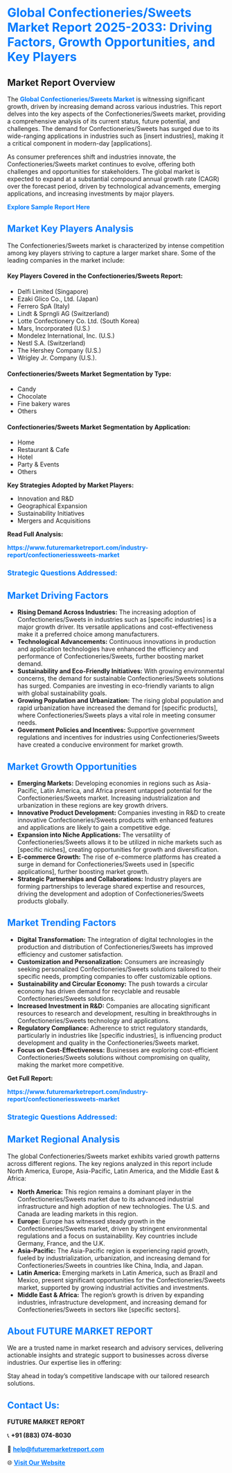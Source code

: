 <h1 style="color: #007BFF;">Global Confectioneries/Sweets Market Report 2025-2033: Driving Factors, Growth Opportunities, and Key Players</h1>

<section id="overview">
<h2>Market Report Overview</h2>
<p>The <a href="https://www.futuremarketreport.com/industry-report/confectioneriessweets-market" style="color: #007BFF; text-decoration: none;"><strong>Global Confectioneries/Sweets Market</strong></a> is witnessing significant growth, driven by increasing demand across various industries. This report delves into the key aspects of the Confectioneries/Sweets market, providing a comprehensive analysis of its current status, future potential, and challenges. The demand for Confectioneries/Sweets has surged due to its wide-ranging applications in industries such as [insert industries], making it a critical component in modern-day [applications].</p>
<p>As consumer preferences shift and industries innovate, the Confectioneries/Sweets market continues to evolve, offering both challenges and opportunities for stakeholders. The global market is expected to expand at a substantial compound annual growth rate (CAGR) over the forecast period, driven by technological advancements, emerging applications, and increasing investments by major players.</p>
</section>

<section id="overview">
<p><a href="https://www.futuremarketreport.com/request-sample/reportId=43511" style="color: #007BFF; text-decoration: none;"><strong>Explore Sample Report Here</strong></a></p>
</section>

<section id="key-players">
<h2 style="color: #007BFF;">Market Key Players Analysis</h2>
<p>The Confectioneries/Sweets market is characterized by intense competition among key players striving to capture a larger market share. Some of the leading companies in the market include:</p>
<h4>Key Players Covered in the Confectioneries/Sweets Report:</h4>
<ul><li>Delfi Limited (Singapore)</li><li>Ezaki Glico Co., Ltd. (Japan)</li><li>Ferrero SpA (Italy)</li><li>Lindt &amp; Sprngli AG (Switzerland)</li><li>Lotte Confectionery Co. Ltd. (South Korea)</li><li>Mars, Incorporated (U.S.)</li><li>Mondelez International, Inc. (U.S.)</li><li>Nestl S.A. (Switzerland)</li><li>The Hershey Company (U.S.)</li><li>Wrigley Jr. Company (U.S.).</li></ul>
<h4>Confectioneries/Sweets Market Segmentation by Type:</h4>
<ul><li>Candy</li><li>Chocolate</li><li>Fine bakery wares</li><li>Others</li></ul>

<h4>Confectioneries/Sweets Market Segmentation by Application:</h4>
<ul><li>Home</li><li>Restaurant &amp; Cafe</li><li>Hotel</li><li>Party &amp; Events</li><li>Others</li></ul>
<p><strong>Key Strategies Adopted by Market Players:</strong></p>
<ul>
<li>Innovation and R&D</li>
<li>Geographical Expansion</li>
<li>Sustainability Initiatives</li>
<li>Mergers and Acquisitions</li>
</ul>
</section>

<section>
<p><strong>Read Full Analysis: </strong></p><a href="https://www.futuremarketreport.com/industry-report/confectioneriessweets-market" style="color: #007BFF; text-decoration: none;"><strong>https://www.futuremarketreport.com/industry-report/confectioneriessweets-market</strong></a>
<h3 style="color: #007BFF;">Strategic Questions Addressed:</h3>
</section>

<section id="driving-factors">
<h2 style="color: #007BFF;">Market Driving Factors</h2>
<ul>
<li><strong>Rising Demand Across Industries:</strong> The increasing adoption of Confectioneries/Sweets in industries such as [specific industries] is a major growth driver. Its versatile applications and cost-effectiveness make it a preferred choice among manufacturers.</li>
<li><strong>Technological Advancements:</strong> Continuous innovations in production and application technologies have enhanced the efficiency and performance of Confectioneries/Sweets, further boosting market demand.</li>
<li><strong>Sustainability and Eco-Friendly Initiatives:</strong> With growing environmental concerns, the demand for sustainable Confectioneries/Sweets solutions has surged. Companies are investing in eco-friendly variants to align with global sustainability goals.</li>
<li><strong>Growing Population and Urbanization:</strong> The rising global population and rapid urbanization have increased the demand for [specific products], where Confectioneries/Sweets plays a vital role in meeting consumer needs.</li>
<li><strong>Government Policies and Incentives:</strong> Supportive government regulations and incentives for industries using Confectioneries/Sweets have created a conducive environment for market growth.</li>
</ul>
</section>

<section id="growth-opportunities">
<h2 style="color: #007BFF;">Market Growth Opportunities</h2>
<ul>
<li><strong>Emerging Markets:</strong> Developing economies in regions such as Asia-Pacific, Latin America, and Africa present untapped potential for the Confectioneries/Sweets market. Increasing industrialization and urbanization in these regions are key growth drivers.</li>
<li><strong>Innovative Product Development:</strong> Companies investing in R&D to create innovative Confectioneries/Sweets products with enhanced features and applications are likely to gain a competitive edge.</li>
<li><strong>Expansion into Niche Applications:</strong> The versatility of Confectioneries/Sweets allows it to be utilized in niche markets such as [specific niches], creating opportunities for growth and diversification.</li>
<li><strong>E-commerce Growth:</strong> The rise of e-commerce platforms has created a surge in demand for Confectioneries/Sweets used in [specific applications], further boosting market growth.</li>
<li><strong>Strategic Partnerships and Collaborations:</strong> Industry players are forming partnerships to leverage shared expertise and resources, driving the development and adoption of Confectioneries/Sweets products globally.</li>
</ul>
</section>

<section id="trending-factors">
<h2 style="color: #007BFF;">Market Trending Factors</h2>
<ul>
<li><strong>Digital Transformation:</strong> The integration of digital technologies in the production and distribution of Confectioneries/Sweets has improved efficiency and customer satisfaction.</li>
<li><strong>Customization and Personalization:</strong> Consumers are increasingly seeking personalized Confectioneries/Sweets solutions tailored to their specific needs, prompting companies to offer customizable options.</li>
<li><strong>Sustainability and Circular Economy:</strong> The push towards a circular economy has driven demand for recyclable and reusable Confectioneries/Sweets solutions.</li>
<li><strong>Increased Investment in R&D:</strong> Companies are allocating significant resources to research and development, resulting in breakthroughs in Confectioneries/Sweets technology and applications.</li>
<li><strong>Regulatory Compliance:</strong> Adherence to strict regulatory standards, particularly in industries like [specific industries], is influencing product development and quality in the Confectioneries/Sweets market.</li>
<li><strong>Focus on Cost-Effectiveness:</strong> Businesses are exploring cost-efficient Confectioneries/Sweets solutions without compromising on quality, making the market more competitive.</li>
</ul>
</section>

<section>
<p><strong>Get Full Report: </strong></p><a href="https://www.futuremarketreport.com/industry-report/confectioneriessweets-market" style="color: #007BFF; text-decoration: none;"><strong>https://www.futuremarketreport.com/industry-report/confectioneriessweets-market</strong></a>
<h3 style="color: #007BFF;">Strategic Questions Addressed:</h3>
</section>


<section id="regional-analysis">
<h2 style="color: #007BFF;">Market Regional Analysis</h2>
<p>The global Confectioneries/Sweets market exhibits varied growth patterns across different regions. The key regions analyzed in this report include North America, Europe, Asia-Pacific, Latin America, and the Middle East & Africa:</p>
<ul>
<li><strong>North America:</strong> This region remains a dominant player in the Confectioneries/Sweets market due to its advanced industrial infrastructure and high adoption of new technologies. The U.S. and Canada are leading markets in this region.</li>
<li><strong>Europe:</strong> Europe has witnessed steady growth in the Confectioneries/Sweets market, driven by stringent environmental regulations and a focus on sustainability. Key countries include Germany, France, and the U.K.</li>
<li><strong>Asia-Pacific:</strong> The Asia-Pacific region is experiencing rapid growth, fueled by industrialization, urbanization, and increasing demand for Confectioneries/Sweets in countries like China, India, and Japan.</li>
<li><strong>Latin America:</strong> Emerging markets in Latin America, such as Brazil and Mexico, present significant opportunities for the Confectioneries/Sweets market, supported by growing industrial activities and investments.</li>
<li><strong>Middle East & Africa:</strong> The region’s growth is driven by expanding industries, infrastructure development, and increasing demand for Confectioneries/Sweets in sectors like [specific sectors].</li>
</ul>
</section>

<footer>
<h2 style="color: #007BFF;">About FUTURE MARKET REPORT</h2>
<p>We are a trusted name in market research and advisory services, delivering actionable insights and strategic support to businesses across diverse industries. Our expertise lies in offering:</p>

<p>Stay ahead in today’s competitive landscape with our tailored research solutions.</p>

<h2 style="color: #007BFF;">Contact Us:</h2>
<p><strong>FUTURE MARKET REPORT</strong></p>
<p>📞 <strong>+91 (883) 074-8030</strong></p>
<p>📧 <strong><a href="mailto:help@futuremarketreport.com" style="color: #007BFF;">help@futuremarketreport.com</a></strong></p>
<p>🌐 <strong><a href="https://www.futuremarketreport.com/" style="color: #007BFF;">Visit Our Website</a></strong></p>
</footer>